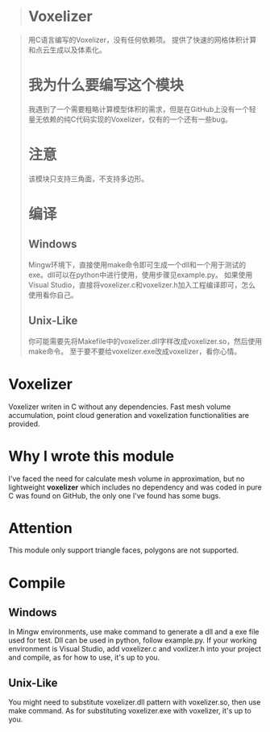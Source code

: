> # Voxelizer

> 用C语言编写的Voxelizer，没有任何依赖项。
> 提供了快速的网格体积计算和点云生成以及体素化。
> # 我为什么要编写这个模块
> 我遇到了一个需要粗略计算模型体积的需求，但是在GitHub上没有一个轻量无依赖的纯C代码实现的Voxelizer，仅有的一个还有一些bug。 
> # 注意
> 该模块只支持三角面，不支持多边形。
> # 编译
> ## Windows
> Mingw环境下，直接使用make命令即可生成一个dll和一个用于测试的exe。dll可以在python中进行使用，使用步骤见example.py。
> 如果使用Visual Studio，直接将voxelizer.c和voxelizer.h加入工程编译即可，怎么使用看你自己。
> ## Unix-Like
> 你可能需要先将Makefile中的voxelizer.dll字样改成voxelizer.so，然后使用make命令。
> 至于要不要给voxelizer.exe改成voxelizer，看你心情。



# Voxelizer

Voxelizer writen in C without any dependencies.
Fast mesh volume accumulation, point cloud generation and voxelization functionalities are provided. 

# Why I wrote this module

I've faced the need for calculate mesh volume in approximation, but no lightweight **voxelizer** which includes no dependency and was coded in pure C was found on GitHub, the only one I've found has some bugs. 

# Attention

This module only support triangle faces, polygons are not supported.

# Compile
## Windows
In Mingw environments, use make command to generate a dll and a exe file used for test. Dll can be used in python, follow example.py.
If your working environment is Visual Studio, add voxelizer.c and voxlizer.h into your project and compile, as for how to use, it's up to you.
## Unix-Like
You might need to substitute voxelizer.dll pattern with voxelizer.so, then use make command.
As for substituting voxelizer.exe with voxelizer, it's up to you.
